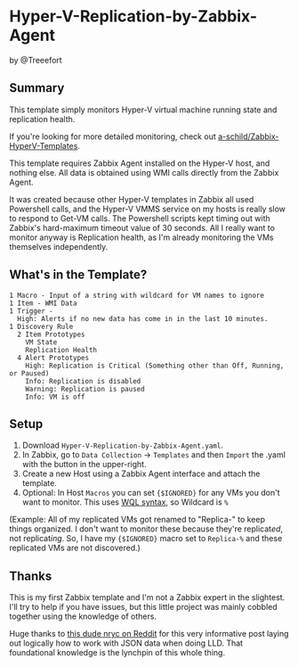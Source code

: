 # Hyper-V-Replication-by-Zabbix-Agent
by @Treeefort

## Summary
This template simply monitors Hyper-V virtual machine running state and replication health. 

If you're looking for more detailed monitoring, check out [a-schild/Zabbix-HyperV-Templates](https://github.com/a-schild/Zabbix-HyperV-Templates).

This template requires Zabbix Agent installed on the Hyper-V host, and nothing else. All data is obtained using WMI calls directly from the Zabbix Agent.

It was created because other Hyper-V templates in Zabbix all used Powershell calls, and the Hyper-V VMMS service on my hosts is really slow to respond to Get-VM calls. The Powershell scripts kept timing out with Zabbix's hard-maximum timeout value of 30 seconds. All I really want to monitor anyway is Replication health, as I'm already monitoring the VMs themselves independently.

## What's in the Template?
```
1 Macro - Input of a string with wildcard for VM names to ignore
1 Item - WMI Data
1 Trigger - 
  High: Alerts if no new data has come in in the last 10 minutes.
1 Discovery Rule
  2 Item Prototypes
    VM State
    Replication Health
  4 Alert Prototypes
    High: Replication is Critical (Something other than Off, Running, or Paused)
    Info: Replication is disabled
    Warning: Replication is paused
    Info: VM is off
```
    

## Setup
1. Download `Hyper-V-Replication-by-Zabbix-Agent.yaml`.
2. In Zabbix, go to `Data Collection` -> `Templates` and then `Import` the .yaml with the button in the upper-right.
3. Create a new Host using a Zabbix Agent interface and attach the template.
4. Optional: In Host `Macros` you can set `{$IGNORED}` for any VMs you don't want to monitor. This uses [WQL syntax](https://learn.microsoft.com/en-us/windows/win32/wmisdk/wql-sql-for-wmi), so Wildcard is `%`

(Example: All of my replicated VMs got renamed to "Replica-<VMNAME>" to keep things organized. I don't want to monitor these because they're replicat*ed*, not replicat*ing*. So, I have my `{$IGNORED}` macro set to `Replica-%` and these replicated VMs are not discovered.)

## Thanks
This is my first Zabbix template and I'm not a Zabbix expert in the slightest. I'll try to help if you have issues, but this little project was mainly cobbled together using the knowledge of others.

Huge thanks to [this dude nryc on Reddit](https://www.reddit.com/r/zabbix/comments/k0pzyi/tutorial_for_lld_dependent_items_from_the_same/) for this very informative post laying out logically how to work with JSON data when doing LLD. That foundational knowledge is the lynchpin of this whole thing.
